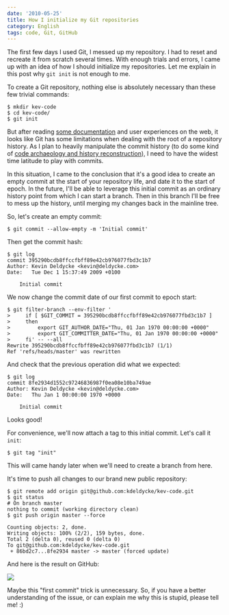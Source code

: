 ```yaml
---
date: '2010-05-25'
title: How I initialize my Git repositories
category: English
tags: code, Git, GitHub
---
```


The first few days I used Git, I messed up my repository. I had to reset and
recreate it from scratch several times. With enough trials and errors, I came up
with an idea of how I should initialize my repositories. Let me explain in this
post why `git init` is not enough to me.

To create a Git repository, nothing else is absolutely necessary than these few
trivial commands:

```shell-session
$ mkdir kev-code
$ cd kev-code/
$ git init
```

But after reading
[some documentation](https://www-cs-students.stanford.edu/~blynn/gitmagic/apa.html#_initial_commit)
and user experiences on the web, it looks like Git has some limitations when
dealing with the root of a repository history. As I plan to heavily manipulate
the commit history (to do some kind of
[code archaeology and history reconstruction]({filename}/2010/git-commit-history-reconstruction.md)),
I need to have the widest time latitude to play with commits.

In this situation, I came to the conclusion that it's a good idea to create an
empty commit at the start of your repository life, and date it to the start of
epoch. In the future, I'll be able to leverage this initial commit as an ordinary
history point from which I can start a branch. Then in this branch I'll be free
to mess up the history, until merging my changes back in the mainline tree.

So, let's create an empty commit:

```shell-session
$ git commit --allow-empty -m 'Initial commit'
```

Then get the commit hash:

```shell-session
$ git log
commit 395290bcdb8ffccfbff89e42cb976077fbd3c1b7
Author: Kevin Deldycke <kevin@deldycke.com>
Date:   Tue Dec 1 15:37:49 2009 +0100

    Initial commit
```

We now change the commit date of our first commit to epoch start:

```shell-session
$ git filter-branch --env-filter '
>     if [ $GIT_COMMIT = 395290bcdb8ffccfbff89e42cb976077fbd3c1b7 ]
>     then
>         export GIT_AUTHOR_DATE="Thu, 01 Jan 1970 00:00:00 +0000"
>         export GIT_COMMITTER_DATE="Thu, 01 Jan 1970 00:00:00 +0000"
>     fi' -- --all
Rewrite 395290bcdb8ffccfbff89e42cb976077fbd3c1b7 (1/1)
Ref 'refs/heads/master' was rewritten
```

And check that the previous operation did what we expected:

```shell-session
$ git log
commit 8fe2934d1552c97246836987f0ea08e10ba749ae
Author: Kevin Deldycke <kevin@deldycke.com>
Date:   Thu Jan 1 00:00:00 1970 +0000

    Initial commit
```

Looks good!

For convenience, we'll now attach a tag to this initial commit. Let's call it
`init`:

```shell-session
$ git tag "init"
```

This will came handy later when we'll need to create a branch from here.

It's time to push all changes to our brand new public repository:

```shell-session
$ git remote add origin git@github.com:kdeldycke/kev-code.git
$ git status
# On branch master
nothing to commit (working directory clean)
$ git push origin master --force

Counting objects: 2, done.
Writing objects: 100% (2/2), 159 bytes, done.
Total 2 (delta 0), reused 0 (delta 0)
To git@github.com:kdeldycke/kev-code.git
 + 86bd2c7...8fe2934 master -> master (forced update)
```

And here is the result on GitHub:

![]({attach}git-first-commit.png)

Maybe this "first commit" trick is unnecessary. So, if you have a better
understanding of the issue, or can explain me why this is stupid, please tell
me! :)

